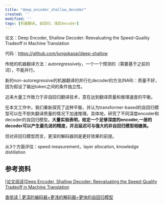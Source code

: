 ```yaml
---
title: "deep_encoder_shallow_decoder"
created: ''
modified: ''
tags: [机器翻译, 自回归，浅层decoder]
---
```


论文：Deep Encoder, Shallow Decoder: Reevaluating the Speed-Quality Tradeoff in Machine Translation

代码：https://github.com/jungokasai/deep-shallow


传统的机器翻译方法：autoregressively，一个一个预测的（需要基于之前的词），不能并行。

新的non-autoregressive的机器翻译的并行化decoder的方法(NAR)：质量不好，因为假设了输出token之间的条件独立性。

近来大量工作致力于非自回归翻译技术，意在达到翻译质量和推理速度的平衡。

在本文工作中，我们重新探究了这种平衡，并认为transformer-based的自回归模型可以在不损失翻译质量的情况下加速推理。具体地，研究了不同深度encoder和decoder的自回归模型。**大量实验表明，给定一个足够深度的encoder,一层的decoder可以产生最先进的精度，并且延迟可与强大的非自回归模型相媲美。**

但对非回归模型而言，更深的解码器则是更好效果的前提。



从3个方面评估：speed measurement，layer allocation, knowledge distillation



## 参考资料

[[论文阅读]Deep Encoder, Shallow Decoder: Reevaluating the Speed-Quality Tradeoff in Machine Translation](https://blog.csdn.net/ZY_miao/article/details/110424367)

[香侬读 | 更深的编码器+更浅的解码器=更快的自回归模型](https://zhuanlan.zhihu.com/p/150065091)













